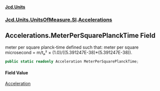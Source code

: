 #### [Jcd.Units](index.md 'index')

### [Jcd.Units.UnitsOfMeasure.SI](Jcd.Units.UnitsOfMeasure.SI.md 'Jcd.Units.UnitsOfMeasure.SI').[Accelerations](Accelerations.md 'Jcd.Units.UnitsOfMeasure.SI.Accelerations')

## Accelerations.MeterPerSquarePlanckTime Field

meter per square planck-time defined such that: meter per square microsecond = m/tₚ² ×
(1.0)/((5.391247E-38)*(5.391247E-38)).

```csharp
public static readonly Acceleration MeterPerSquarePlanckTime;
```

#### Field Value

[Acceleration](Acceleration.md 'Jcd.Units.UnitTypes.Acceleration')
